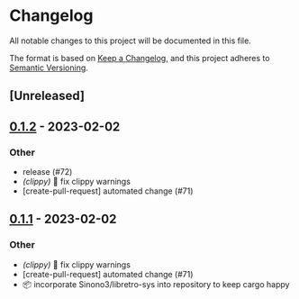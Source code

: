 # Changelog
All notable changes to this project will be documented in this file.

The format is based on [Keep a Changelog](https://keepachangelog.com/en/1.0.0/),
and this project adheres to [Semantic Versioning](https://semver.org/spec/v2.0.0.html).

## [Unreleased]

## [0.1.2](https://github.com/paperclip-universe/apollo/compare/apollo-hyper-libretro-sys-v0.1.1...apollo-hyper-libretro-sys-v0.1.2) - 2023-02-02

### Other
- release (#72)
- *(clippy)* :lipstick: fix clippy warnings
- [create-pull-request] automated change (#71)

## [0.1.1](https://github.com/paperclip-universe/apollo/releases/tag/apollo-hyper-libretro-sys-v0.1.1) - 2023-02-02

### Other
- *(clippy)* :lipstick: fix clippy warnings
- [create-pull-request] automated change (#71)
- :package: incorporate Sinono3/libretro-sys into repository to keep cargo happy
